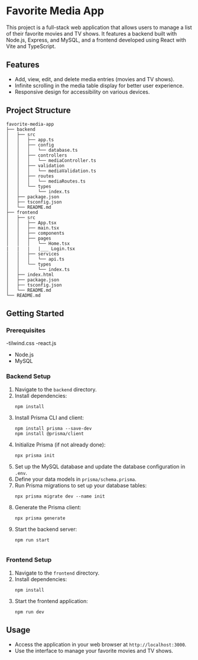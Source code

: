 # Favorite Media App

This project is a full-stack web application that allows users to manage a list of their favorite movies and TV shows. It features a backend built with Node.js, Express, and MySQL, and a frontend developed using React with Vite and TypeScript.

## Features

- Add, view, edit, and delete media entries (movies and TV shows).
- Infinite scrolling in the media table display for better user experience.
- Responsive design for accessibility on various devices.

## Project Structure

```
favorite-media-app
├── backend
│   ├── src
│   │   ├── app.ts
│   │   ├── config
│   │   │   └── database.ts
│   │   ├── controllers
│   │   │   └── mediaController.ts
│   │   ├── validation
│   │   │   └── mediaValidation.ts
│   │   ├── routes
│   │   │   └── mediaRoutes.ts
│   │   └── types
│   │       └── index.ts
│   ├── package.json
│   ├── tsconfig.json
│   └── README.md
├── frontend
│   ├── src
│   │   ├── App.tsx
│   │   ├── main.tsx
│   │   ├── components
│   │   ├── pages
│   │   │   └── Home.tsx
|   |   |   |___ Login.tsx
│   │   ├── services
│   │   │   └── api.ts
│   │   └── types
│   │       └── index.ts
│   ├── index.html
│   ├── package.json
│   ├── tsconfig.json
│   └── README.md
└── README.md
```

## Getting Started

### Prerequisites
-tilwind.css
-react.js
- Node.js
- MySQL

### Backend Setup

1. Navigate to the `backend` directory.
2. Install dependencies:
   ```
   npm install
   ```
3. Install Prisma CLI and client:
   ```
   npm install prisma --save-dev
   npm install @prisma/client
   ```
4. Initialize Prisma (if not already done):
   ```
   npx prisma init
   ```
5. Set up the MySQL database and update the database configuration in `.env`.
6. Define your data models in `prisma/schema.prisma`.
7. Run Prisma migrations to set up your database tables:
   ```
   npx prisma migrate dev --name init
   ```
8. Generate the Prisma client:
   ```
   npx prisma generate
   ```
9. Start the backend server:
   ```
   npm run start
   ```
   ```

### Frontend Setup

1. Navigate to the `frontend` directory.
2. Install dependencies:
   ```
   npm install
   ```
3. Start the frontend application:
   ```
   npm run dev
   ```

## Usage

- Access the application in your web browser at `http://localhost:3000`.
- Use the interface to manage your favorite movies and TV shows.
